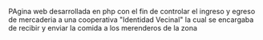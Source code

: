 PAgina web desarrollada en php con el fin de controlar el ingreso y egreso de mercaderia a una cooperativa "Identidad Vecinal" la cual se encargaba de recibir y enviar la comida a los merenderos de la zona
